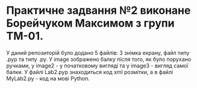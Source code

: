 # Практичне задвання №2 виконане Борейчуком Максимом з групи ТМ-01.
У даний репозиторій було додано 5 файлів: 3 знімка екрану, файл типу .pyp та типу .py. 
У image зображено балку після того, як було порухано ручками, у image2 - у початковому вигляді та у image3 - вигляд самої балки.
У файлі Lab2.pyp знаходиться код xml розмітки, а в файлі MyLab2.py - код на мові Python.
